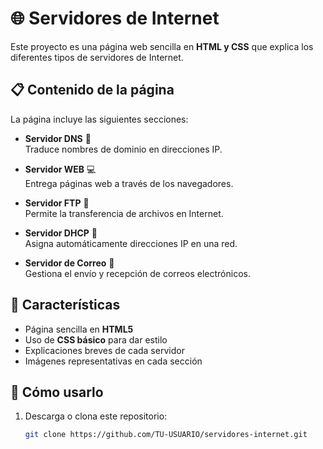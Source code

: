 # 🌐 Servidores de Internet

Este proyecto es una página web sencilla en **HTML y CSS** que explica los diferentes tipos de servidores de Internet.

## 📋 Contenido de la página
La página incluye las siguientes secciones:

- **Servidor DNS** 🧭  
  Traduce nombres de dominio en direcciones IP.

- **Servidor WEB** 💻  
  Entrega páginas web a través de los navegadores.

- **Servidor FTP** 📂  
  Permite la transferencia de archivos en Internet.

- **Servidor DHCP** 📡  
  Asigna automáticamente direcciones IP en una red.

- **Servidor de Correo** 📧  
  Gestiona el envío y recepción de correos electrónicos.

## 🎨 Características
- Página sencilla en **HTML5**  
- Uso de **CSS básico** para dar estilo  
- Explicaciones breves de cada servidor  
- Imágenes representativas en cada sección  

## 🚀 Cómo usarlo
1. Descarga o clona este repositorio:
   ```bash
   git clone https://github.com/TU-USUARIO/servidores-internet.git
